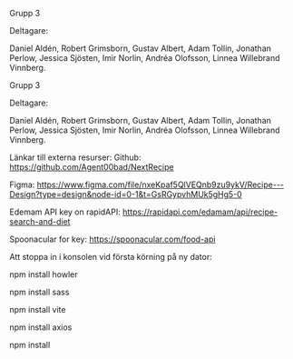 Grupp 3

Deltagare:

Daniel Aldén,
Robert Grimsborn,
Gustav Albert,
Adam Tollin,
Jonathan Perlow,
Jessica Sjösten,
Imir Norlin,
Andréa Olofsson,
Linnea Willebrand Vinnberg.

Grupp 3

Deltagare:

Daniel Aldén,
Robert Grimsborn,
Gustav Albert,
Adam Tollin,
Jonathan Perlow,
Jessica Sjösten,
Imir Norlin,
Andréa Olofsson,
Linnea Willebrand Vinnberg.

Länkar till externa resurser:
Github:
https://github.com/Agent00bad/NextRecipe

Figma:
https://www.figma.com/file/nxeKpaf5QlVEQnb9zu9ykV/Recipe---Design?type=design&node-id=0-1&t=GsRGypvhMUk5gHg5-0

Edemam API key on rapidAPI:
https://rapidapi.com/edamam/api/recipe-search-and-diet

Spoonacular for key: 
https://spoonacular.com/food-api

Att stoppa in i konsolen vid första körning på ny dator:

npm install howler

npm install sass

npm install vite

npm install axios

npm install
